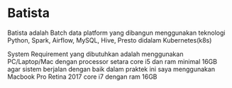 # Batista

Batista adalah Batch data platform yang dibangun menggunakan teknologi Python, Spark, Airflow, MySQL, Hive, Presto didalam Kubernetes(k8s)

System Requirement yang dibutuhkan adalah menggunakan PC/Laptop/Mac dengan processor setara core i5 dan ram minimal 16GB agar sistem berjalan dengan baik dalam praktek ini saya menggunakan Macbook Pro Retina 2017 core i7 dengan ram 16GB
